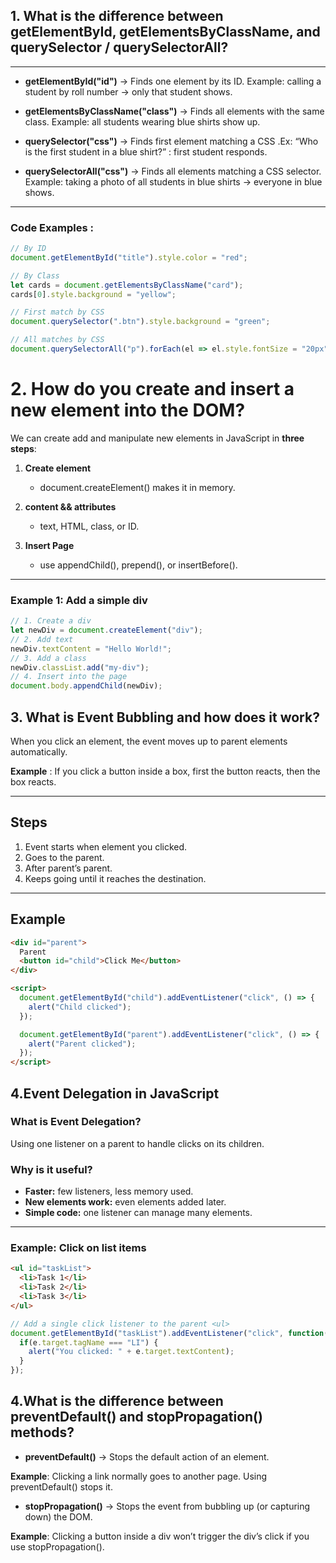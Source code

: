 
## 1. What is the difference between getElementById, getElementsByClassName, and querySelector / querySelectorAll?
 ---
 

- **getElementById("id")** → Finds one element by its ID.
Example: calling a student by roll number → only that student shows.

- **getElementsByClassName("class")** → Finds all elements with the same class.
Example: all students wearing blue shirts show up.

- **querySelector("css")** → Finds first element matching a CSS .Ex: “Who is the first student in a blue shirt?” : first student responds.

- **querySelectorAll("css")** → Finds all elements matching a CSS selector.
Example: taking a photo of all students in blue shirts → everyone in blue shows.
---

### Code Examples :

```js
// By ID
document.getElementById("title").style.color = "red";

// By Class
let cards = document.getElementsByClassName("card");
cards[0].style.background = "yellow";

// First match by CSS
document.querySelector(".btn").style.background = "green";

// All matches by CSS
document.querySelectorAll("p").forEach(el => el.style.fontSize = "20px");
```
# 2. How do you create and insert a new element into the DOM?

We can create add and manipulate new elements in JavaScript in **three  steps**:

1. **Create element**  
   - document.createElement() makes it in memory.

2. **content && attributes**  
   - text, HTML, class, or ID.

3. **Insert Page**  
   - use appendChild(), prepend(), or insertBefore().
---

### Example 1: Add a simple div

```js
// 1. Create a div
let newDiv = document.createElement("div");
// 2. Add text
newDiv.textContent = "Hello World!";
// 3. Add a class 
newDiv.classList.add("my-div");
// 4. Insert into the page 
document.body.appendChild(newDiv);

```


## 3. What is Event Bubbling and how does it work?
  When you click an element, the event moves up to parent elements automatically.

 **Example**  : If you click a button inside a box, first the button reacts, then the box reacts.

---

## Steps
1. Event starts  when element you clicked.  
2. Goes to the parent.  
3. After parent’s parent.  
4. Keeps going until it reaches the destination. 

---

##  Example
```html
<div id="parent">
  Parent
  <button id="child">Click Me</button>
</div>

<script>
  document.getElementById("child").addEventListener("click", () => {
    alert("Child clicked");
  });

  document.getElementById("parent").addEventListener("click", () => {
    alert("Parent clicked");
  });
</script>

```

## 4.Event Delegation in JavaScript

### What is Event Delegation?

Using one listener on a parent to handle clicks on its children.

### Why is it useful?
 
- **Faster:** few listeners, less memory used.
- **New elements work:** even elements added later.
- **Simple code:** one listener can manage many elements.
---

### Example: Click on list items

```html
<ul id="taskList">
  <li>Task 1</li>
  <li>Task 2</li>
  <li>Task 3</li>
</ul>
```

```js
// Add a single click listener to the parent <ul>
document.getElementById("taskList").addEventListener("click", function(e) {
  if(e.target.tagName === "LI") {
    alert("You clicked: " + e.target.textContent);
  }
});
```


## 4.What is the difference between preventDefault() and stopPropagation() methods?

- **preventDefault()** → Stops the default action of an element.

**Example**: Clicking a link normally goes to another page. Using preventDefault() stops it.

- **stopPropagation()** → Stops the event from bubbling up (or capturing down) the DOM.

**Example**: Clicking a button inside a div won’t trigger the div’s click if you use stopPropagation().

